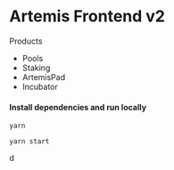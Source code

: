 # Artemis Frontend v2

Products
- Pools
- Staking
- ArtemisPad
- Incubator

#### Install dependencies and run locally

    yarn

    yarn start  
d